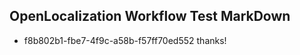 ## OpenLocalization Workflow Test MarkDown
* f8b802b1-fbe7-4f9c-a58b-f57ff70ed552 thanks!

<!--HONumber=Aug16_HO4-->


